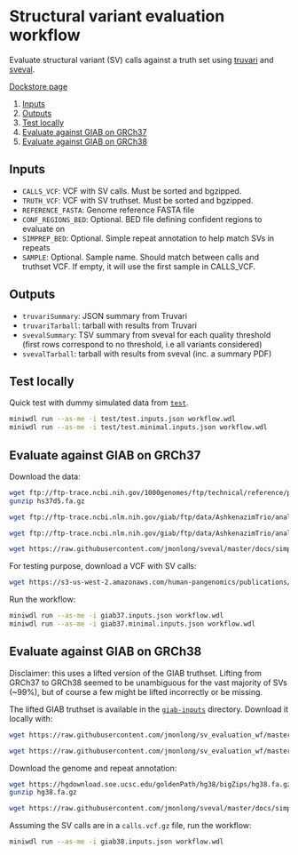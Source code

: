 # Structural variant evaluation workflow

Evaluate structural variant (SV) calls against a truth set using [truvari](https://github.com/ACEnglish/truvari) and [sveval](https://github.com/jmonlong/sveval).

[Dockstore page](https://dockstore.org/workflows/github.com/jmonlong/sv_evaluation_wf/sv_evaluation:main?tab=info)

1. [Inputs](#inputs)
2. [Outputs](#outputs)
3. [Test locally](#test-locally)
4. [Evaluate against GIAB on GRCh37](#evaluate-against-giab-on-grch37)
4. [Evaluate against GIAB on GRCh38](#evaluate-against-giab-on-grch38)

## Inputs

- `CALLS_VCF`: VCF with SV calls. Must be sorted and bgzipped.
- `TRUTH_VCF`: VCF with SV truthset. Must be sorted and bgzipped.
- `REFERENCE_FASTA`: Genome reference FASTA file
- `CONF_REGIONS_BED`: Optional. BED file defining confident regions to evaluate on
- `SIMPREP_BED`: Optional. Simple repeat annotation to help match SVs in repeats
- `SAMPLE`: Optional. Sample name. Should match between calls and truthset VCF. If empty, it will use the first sample in CALLS_VCF.

## Outputs

- `truvariSummary`: JSON summary from Truvari
- `truvariTarball`: tarball with results from Truvari
- `svevalSummary`: TSV summary from sveval for each quality threshold (first rows correspond to no threshold, i.e all variants considered)
- `svevalTarball`: tarball with results from sveval (inc. a summary PDF)

## Test locally

Quick test with dummy simulated data from [`test`](test).

```sh
miniwdl run --as-me -i test/test.inputs.json workflow.wdl
miniwdl run --as-me -i test/test.minimal.inputs.json workflow.wdl
```

## Evaluate against GIAB on GRCh37

Download the data:

```sh
wget ftp://ftp-trace.ncbi.nih.gov/1000genomes/ftp/technical/reference/phase2_reference_assembly_sequence/hs37d5.fa.gz
gunzip hs37d5.fa.gz

wget ftp://ftp-trace.ncbi.nlm.nih.gov/giab/ftp/data/AshkenazimTrio/analysis/NIST_SVs_Integration_v0.6/HG002_SVs_Tier1_v0.6.vcf.gz

wget ftp://ftp-trace.ncbi.nlm.nih.gov/giab/ftp/data/AshkenazimTrio/analysis/NIST_SVs_Integration_v0.6/HG002_SVs_Tier1_v0.6.bed

wget https://raw.githubusercontent.com/jmonlong/sveval/master/docs/simpleRepeat_GRCh37.bed.gz
```

For testing purpose, download a VCF with SV calls:

```sh
wget https://s3-us-west-2.amazonaws.com/human-pangenomics/publications/vgsv2019/vcfs/giab5-vg-HG002.vcf.gz
```

Run the workflow:

```sh
miniwdl run --as-me -i giab37.inputs.json workflow.wdl
miniwdl run --as-me -i giab37.minimal.inputs.json workflow.wdl
```

## Evaluate against GIAB on GRCh38

Disclaimer: this uses a lifted version of the GIAB truthset. 
Lifting from GRCh37 to GRCh38 seemed to be unambiguous for the vast majority of SVs (~99%), but of course a few might be lifted incorrectly or be missing.

The lifted GIAB truthset is available in the [`giab-inputs`](giab-inputs) directory. 
Download it locally with:

```sh
wget https://raw.githubusercontent.com/jmonlong/sv_evaluation_wf/master/giab-inputs/giab6_hg38-truth-baseline.vcf.gz

wget https://raw.githubusercontent.com/jmonlong/sv_evaluation_wf/master/giab-inputs/HG002_SVs_Tier1_v0.6.lifted.bed
```

Download the genome and repeat annotation:

```sh
wget https://hgdownload.soe.ucsc.edu/goldenPath/hg38/bigZips/hg38.fa.gz
gunzip hg38.fa.gz

wget https://raw.githubusercontent.com/jmonlong/sveval/master/docs/simpleRepeat_GRCh38.bed.gz
```

Assuming the SV calls are in a `calls.vcf.gz` file, run the workflow:

```sh
miniwdl run --as-me -i giab38.inputs.json workflow.wdl
```
